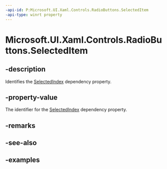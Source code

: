 ```yaml
---
-api-id: P:Microsoft.UI.Xaml.Controls.RadioButtons.SelectedItem
-api-type: winrt property
---
```


# Microsoft.UI.Xaml.Controls.RadioButtons.SelectedItem

<!--
public object SelectedItem { get; set; }
-->

## -description

Identifies the [SelectedIndex](radiobuttons_selectedindex.md) dependency property.

## -property-value

The identifier for the [SelectedIndex](radiobuttons_selectedindex.md) dependency property.

## -remarks

## -see-also

## -examples

